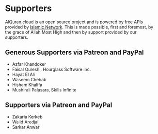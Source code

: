 # Supporters

AlQuran.cloud is an open source project and is powered by free APIs provided by [Islamic Network](https://islamic.network). This is made possible, first and foremost, by the grace of Allah Most High and then by support provided by our supporters.

## Generous Supporters via Patreon and PayPal
* Azfar Khandoker
* Faisal Qureshi, Hourglass Software Inc.
* Hayat El Ali
* Waseem Chehab
* Hisham Khalifa
* Mushirali Palasara, Skills Infinite

## Supporters via Patreon and PayPal
* Zakaria Kerkeb
* Walid Aredjal
* Sarkar Anwar
